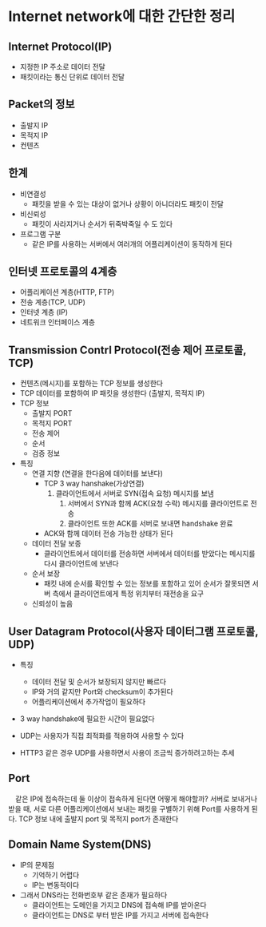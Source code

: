 # Internet network에 대한 간단한 정리

## Internet Protocol(IP)

- 지정한 IP 주소로 데이터 전달
- 패킷이라는 통신 단위로 데이터 전달

## Packet의 정보

- 출발지 IP
- 목적지 IP
- 컨텐츠

## 한계

- 비연결성
  - 패킷을 받을 수 있는 대상이 없거나 상황이 아니더라도 패킷이 전달
- 비신뢰성
  - 패킷이 사라지거나 순서가 뒤죽박죽일 수 도 있다
- 프로그램 구분
  - 같은 IP를 사용하는 서버에서 여러개의 어플리케이션이 동작하게 된다

## 인터넷 프로토콜의 4계층

- 어플리케이션 계층(HTTP, FTP)
- 전송 계층(TCP, UDP)
- 인터넷 계층 (IP)
- 네트워크 인터페이스 계층

## Transmission Contrl Protocol(전송 제어 프로토콜, TCP)

- 컨텐츠(메시지)를 포함하는 TCP 정보를 생성한다
- TCP 데이터를 포함하여 IP 패킷을 생성한다 (출발지, 목적지 IP)
- TCP 정보
  - 출발지 PORT
  - 목적지 PORT
  - 전송 제어
  - 순서
  - 검증 정보
- 특징
    - 연결 지향 (연결을 한다음에 데이터를 보낸다)
      - TCP 3 way hanshake(가상연결)
        1. 클라이언트에서 서버로 SYN(접속 요청) 메시지를 보냄
           1. 서버에서 SYN과 함께 ACK(요청 수락) 메시지를 클라이언트로 전송
           2. 클라이언트 또한 ACK를 서버로 보내면 handshake 완료
      - ACK와 함께 데이터 전송 가능한 상태가 된다
    - 데이터 전달 보증
      - 클라이언트에서 데이터를 전송하면 서버에서 데이터를 받았다는 메시지를 다시 클라이언트에 보낸다
    - 순서 보장
      - 패킷 내에 순서를 확인할 수 있는 정보를 포함하고 있어 순서가 잘못되면 서버 측에서 클라이언트에게 특정 위치부터 재전송을 요구
    - 신뢰성이 높음

## User Datagram Protocol(사용자 데이터그램 프로토콜, UDP)

- 특징
  - 데이터 전달 및 순서가 보장되지 않지만 빠르다
  - IP와 거의 같지만 Port와 checksum이 추가된다
  - 어플리케이션에서 추가작업이 필요하다

- 3 way handshake에 필요한 시간이 필요없다
- UDP는 사용자가 직접 최적화를 적용하여 사용할 수 있다
- HTTP3 같은 경우 UDP를 사용하면서 사용이 조금씩 증가하려고하는 추세

## Port

　같은 IP에 접속하는데 둘 이상이 접속하게 된다면 어떻게 해야할까?
서버로 보내거나 받을 때, 서로 다른 어플리케이션에서 보내는 패킷을 구별하기 위해 Port를 사용하게 된다.
TCP 정보 내에 출발지 port 및 목적지 port가 존재한다

## Domain Name System(DNS)

- IP의 문제점
  - 기억하기 어렵다
  - IP는 변동적이다
- 그래서 DNS라는 전화번호부 같은 존재가 필요하다
  - 클라이언트는 도메인을 가지고 DNS에 접속해 IP를 받아온다
  - 클라이언트는 DNS로 부터 받은 IP를 가지고 서버에 접속한다
